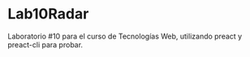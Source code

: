 # Lab10Radar
Laboratorio #10 para el curso de Tecnologías Web, utilizando preact y preact-cli para probar.
